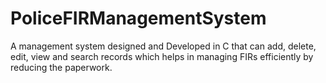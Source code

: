 # PoliceFIRManagementSystem
A management system designed and Developed in C that can add, delete, edit, view and search records which helps in
managing FIRs efficiently by reducing the paperwork.
